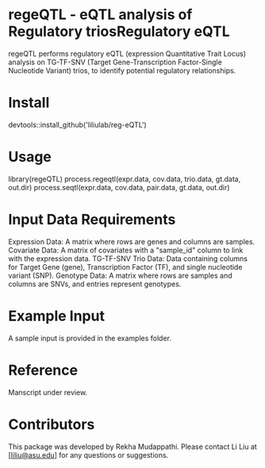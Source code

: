 # regeQTL - eQTL analysis of Regulatory triosRegulatory eQTL
regeQTL performs regulatory eQTL (expression Quantitative Trait Locus) analysis on TG-TF-SNV (Target Gene-Transcription Factor-Single Nucleotide Variant) trios, to identify potential regulatory relationships.

# Install
devtools::install_github('liliulab/reg-eQTL')

# Usage
library(regeQTL)
process.regeqtl(expr.data, cov.data, trio.data, gt.data, out.dir) 
process.seqtl(expr.data, cov.data, pair.data, gt.data, out.dir)

# Input Data Requirements
Expression Data: A matrix where rows are genes and columns are samples.
Covariate Data: A matrix of covariates with a "sample_id" column to link with the expression data.
TG-TF-SNV Trio Data: Data containing columns for Target Gene (gene), Transcription Factor (TF), and single nucleotide variant (SNP).
Genotype Data: A matrix where rows are samples and columns are SNVs, and entries represent genotypes.

# Example Input
A sample input is provided in the examples folder. 

# Reference
Manscript under review.

# Contributors
This package was developed by Rekha Mudappathi. Please contact Li Liu at [liliu@asu.edu] for any questions or suggestions.

